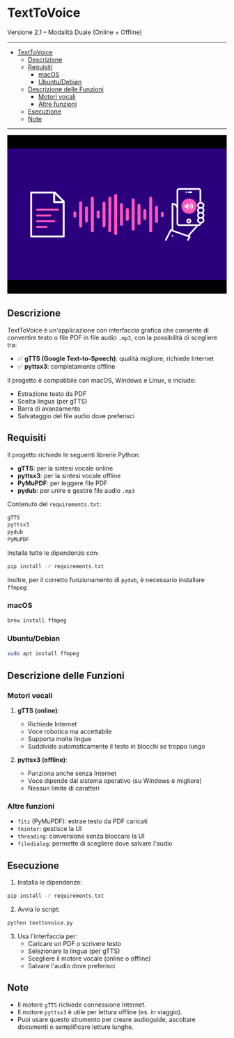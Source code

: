 # TextToVoice

Versione 2.1 – Modalità Duale (Online + Offline)

---

- [TextToVoice](#texttovoice)
  - [Descrizione](#descrizione)
  - [Requisiti](#requisiti)
    - [macOS](#macos)
    - [Ubuntu/Debian](#ubuntudebian)
  - [Descrizione delle Funzioni](#descrizione-delle-funzioni)
    - [Motori vocali](#motori-vocali)
    - [Altre funzioni](#altre-funzioni)
  - [Esecuzione](#esecuzione)
  - [Note](#note)

---

![logo](logo.png)

## Descrizione

TextToVoice è un'applicazione con interfaccia grafica che consente di convertire testo o file PDF in file audio `.mp3`, con la possibilità di scegliere tra:

- ✅ **gTTS (Google Text-to-Speech)**: qualità migliore, richiede Internet
- ✅ **pyttsx3**: completamente offline

Il progetto è compatibile con macOS, Windows e Linux, e include:

- Estrazione testo da PDF
- Scelta lingua (per gTTS)
- Barra di avanzamento
- Salvataggio del file audio dove preferisci

## Requisiti

Il progetto richiede le seguenti librerie Python:

- **gTTS**: per la sintesi vocale online
- **pyttsx3**: per la sintesi vocale offline
- **PyMuPDF**: per leggere file PDF
- **pydub**: per unire e gestire file audio `.mp3`

Contenuto del `requirements.txt`:

```sh
gTTS
pyttsx3
pydub
PyMuPDF
```

Installa tutte le dipendenze con:

```sh
pip install -r requirements.txt
```

Inoltre, per il corretto funzionamento di `pydub`, è necessario installare `ffmpeg`:

### macOS

```sh
brew install ffmpeg
```

### Ubuntu/Debian

```sh
sudo apt install ffmpeg
```

## Descrizione delle Funzioni

### Motori vocali

1. **gTTS (online)**:
   - Richiede Internet
   - Voce robotica ma accettabile
   - Supporta molte lingue
   - Suddivide automaticamente il testo in blocchi se troppo lungo

2. **pyttsx3 (offline)**:
   - Funziona anche senza Internet
   - Voce dipende dal sistema operativo (su Windows è migliore)
   - Nessun limite di caratteri

### Altre funzioni

- `fitz` (PyMuPDF): estrae testo da PDF caricati
- `tkinter`: gestisce la UI
- `threading`: conversione senza bloccare la UI
- `filedialog`: permette di scegliere dove salvare l'audio

## Esecuzione

1. Installa le dipendenze:

  ```sh
  pip install -r requirements.txt
  ```

2. Avvia lo script:

```sh
python texttovoice.py
```

3. Usa l'interfaccia per:
   - Caricare un PDF o scrivere testo
   - Selezionare la lingua (per gTTS)
   - Scegliere il motore vocale (online o offline)
   - Salvare l'audio dove preferisci

## Note

- Il motore `gTTS` richiede connessione Internet.
- Il motore `pyttsx3` è utile per lettura offline (es. in viaggio).
- Puoi usare questo strumento per creare audioguide, ascoltare documenti o semplificare letture lunghe.
